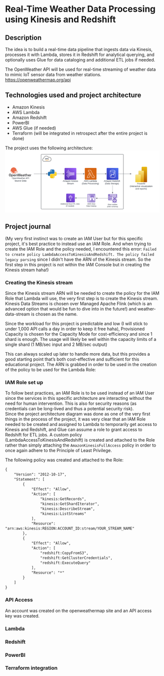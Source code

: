 # Real-Time Weather Data Processing using Kinesis and Redshift

## Description
The idea is to build a real-time data pipeline that ingests data via Kinesis, processes it with Lambda, stores it in Redshift for analytical querying, and optionally uses Glue for data cataloging and additional ETL jobs if needed.

The OpenWeather API will be used for real-time streaming of weather data to mimic IoT sensor data from weather stations.
https://openweathermap.org/api

## Technologies used and project architecture
* Amazon Kinesis
* AWS Lambda
* Amazon Redshift
* PowerBI
* AWS Glue (if needed)
* Terraform (will be integrated in retrospect after the entire project is done)

The project uses the following architecture:
![Project architecture diagram](/project-architecture-diagram.png "Project architecture diagram")

## Project journal

(My very first instinct was to create an IAM User but for this specific project, it's best practice to instead use an IAM Role. And when trying to create the IAM Role and the policy needed, I encountered this error:
`Failed to create policy LambdaAccessToKinesisAndRedshift. The policy failed legacy parsing`
since I didn't have the ARN of the Kinesis stream. So the first step in this project is not within the IAM Console but in creating the Kinesis stream haha!)

### Creating the Kinesis stream
Since the Kinesis stream ARN will be needed to create the policy for the IAM Role that Lambda will use, the very first step is to create the Kinesis stream. Kinesis Data Streams is chosen over Managed Apache Flink (which is an advanced option that would be fun to dive into in the future!) and weather-data-stream is chosen as the name. 

Since the workload for this project is predictable and low (I will stick to under 1,000 API calls a day in order to keep it free haha), Provisioned Capacity is chosen for the Capacity Mode for cost-efficiency and since 1 shard is enough. The usage will likely be well within the capacity limits of a single shard (1 MB/sec input and 2 MB/sec output)

This can always scaled up later to handle more data, but this provides a good starting point that’s both cost-effective and sufficient for this educational project. The ARN is grabbed in order to be used in the creation of the policy to be used for the Lambda Role:

### IAM Role set up
To follow best practices, an IAM Role is to be used instead of an IAM User since the services in this specific architecture are interacting without the need for human intervention. This is also for security reasons (as credentials can be long-lived and thus a potential security risk).  
Since the project architecture diagram was done as one of the very first things in the process of the project, it was very clear that an IAM Role needed to be created and assigned to Lambda to temporarily get access to Kinesis and Redshift, and Glue can assume a role to grant access to Redshift for ETL jobs. A custom policy (LambdaAccessToKinesisAndRedshift) is created and attached to the Role rather than simply attaching the `AmazonKinesisFullAccess` policy in order to once again adhere to the Principle of Least Privilege.

The following policy was created and attached to the Role:
```
{
    "Version": "2012-10-17",
    "Statement": [
        {
            "Effect": "Allow",
            "Action": [
                "kinesis:GetRecords",
                "kinesis:GetShardIterator",
                "kinesis:DescribeStream",
                "kinesis:ListStreams"
            ],
            "Resource": "arn:aws:kinesis:REGION:ACCOUNT_ID:stream/YOUR_STREAM_NAME"
        },
        {
            "Effect": "Allow",
            "Action": [
                "redshift:CopyFromS3",
                "redshift:GetClusterCredentials",
                "redshift:ExecuteQuery"
            ],
            "Resource": "*"
        }
    ]
}
```

### API Access
An account was created on the openweathermap site and an API access key was created. 

### Lambda

### Redshift

### PowerBI

### Terraform integration


